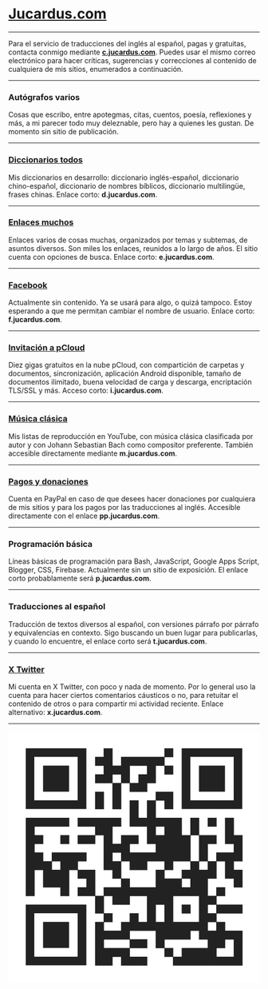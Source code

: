 # [Jucardus.com](https://jucardus.github.io)

---

Para el servicio de traducciones del inglés al español, pagas y gratuitas, contacta conmigo mediante [**c.jucardus.com**](https://jucardus.github.io/correo.png). Puedes usar el mismo correo electrónico para hacer críticas, sugerencias y correcciones al contenido de cualquiera de mis sitios, enumerados a continuación.

---

### Autógrafos varios

Cosas que escribo, entre apotegmas, citas, cuentos, poesía, reflexiones y más, a mi parecer todo muy deleznable, pero hay a quienes les gustan. De momento sin sitio de publicación.

---

### [Diccionarios todos](https://mega.nz/folder/WV4DACyZ#yQyYfhcMJudX5tWOcalPKw)

Mis diccionarios en desarrollo: diccionario inglés-español, diccionario chino-español, diccionario de nombres bíblicos, diccionario multilingüe, frases chinas. Enlace corto: **d.jucardus.com**.

---

### [Enlaces muchos](https://enlcs.github.io)

Enlaces varios de cosas muchas, organizados por temas y subtemas, de asuntos diversos. Son miles los enlaces, reunidos a lo largo de años. El sitio cuenta con opciones de busca. Enlace corto: **e.jucardus.com**.

---

### [Facebook](https://www.facebook.com/profile.php?id=61561035651414)

Actualmente sin contenido. Ya se usará para algo, o quizá tampoco. Estoy esperando a que me permitan cambiar el nombre de usuario. Enlace corto: **f.jucardus.com**.

---

### [Invitación a pCloud](https://u.pcloud.com/#page=register&invite=sBID7ZQ96upV)

Diez gigas gratuitos en la nube pCloud, con compartición de carpetas y documentos, sincronización, aplicación Android disponible, tamaño de documentos ilimitado, buena velocidad de carga y descarga, encriptación TLS/SSL y más. Acceso corto: **i.jucardus.com**.

---

### [Música clásica](https://www.youtube.com/@jucardus/playlists)

Mis listas de reproducción en YouTube, con música clásica clasificada por autor y con Johann Sebastian Bach como compositor preferente. También accesible directamente mediante **m.jucardus.com**.

---

### [Pagos y donaciones](https://www.paypal.com/paypalme/jucardus)

Cuenta en PayPal en caso de que desees hacer donaciones por cualquiera de mis sitios y para los pagos por las traducciones al inglés. Accesible directamente con el enlace **pp.jucardus.com**.

---

### Programación básica

Líneas básicas de programación para Bash, JavaScript, Google Apps Script, Blogger, CSS, Firebase. Actualmente sin un sitio de exposición. El enlace corto probablamente será **p.jucardus.com**.

---

### Traducciones al español

Traducción de textos diversos al español, con versiones párrafo por párrafo y equivalencias en contexto. Sigo buscando un buen lugar para publicarlas, y cuando lo encuentre, el enlace corto será **t.jucardus.com**.

---

### [X Twitter](https://x.com/jucardus)

Mi cuenta en X Twitter, con poco y nada de momento. Por lo general uso la cuenta para hacer ciertos comentarios cáusticos o no, para retuitar el contenido de otros o para compartir mi actividad reciente. Enlace alternativo: **x.jucardus.com**.

---

<img src="./qr.png" style="display: block; margin: auto;">
